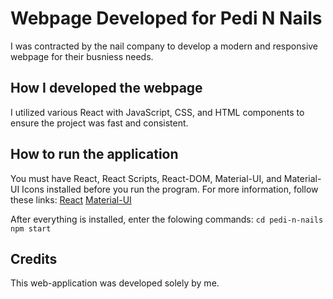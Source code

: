 # Webpage Developed for Pedi N Nails
I was contracted by the nail company to develop a modern and responsive webpage for their busniess needs.

## How I developed the webpage
I utilized various React with JavaScript, CSS, and HTML components to ensure the project was fast and consistent.

## How to run the application
You must have React, React Scripts, React-DOM, Material-UI, and Material-UI Icons installed before you run the program.
For more information, follow these links:
[React](https://reactjs.org/)
[Material-UI](https://mui.com/)

After everything is installed, enter the folowing commands:
`cd pedi-n-nails`
`npm start`

## Credits
This web-application was developed solely by me.